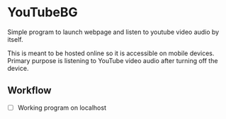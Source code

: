 # YouTubeBG
Simple program to launch webpage and listen to youtube video audio by itself.

This is meant to be hosted online so it is accessible on mobile devices. Primary purpose is listening to YouTube video audio after turning off the device.

## Workflow
- [ ] Working program on localhost 